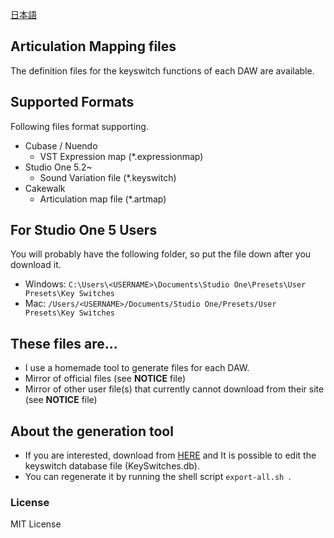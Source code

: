 [日本語](README.ja.md)

## Articulation Mapping files 

The definition files for the keyswitch functions of each DAW are available.

## Supported Formats

Following files format supporting.

- Cubase / Nuendo
    - VST Expression map (*.expressionmap)
- Studio One 5.2~
    - Sound Variation file (*.keyswitch)
- Cakewalk
    - Articulation map file (*.artmap)


## For Studio One 5 Users

You will probably have the following folder, so put the file down after you download it.

- Windows: `C:\Users\<USERNAME>\Documents\Studio One\Presets\User Presets\Key Switches`
- Mac: `/Users/<USERNAME>/Documents/Studio One/Presets/User Presets\Key Switches`

## These files are...

- I use a homemade tool to generate files for each DAW.
- Mirror of official files (see **NOTICE** file)
- Mirror of other user file(s) that currently cannot download from their site (see **NOTICE** file)

## About the generation tool

- If you are interested, download from [HERE](https://github.com/r-koubou/KeySwitchManager) and It is possible to edit the keyswitch database file (KeySwitches.db).
- You can regenerate it by running the shell script `export-all.sh `.

### License

MIT License
